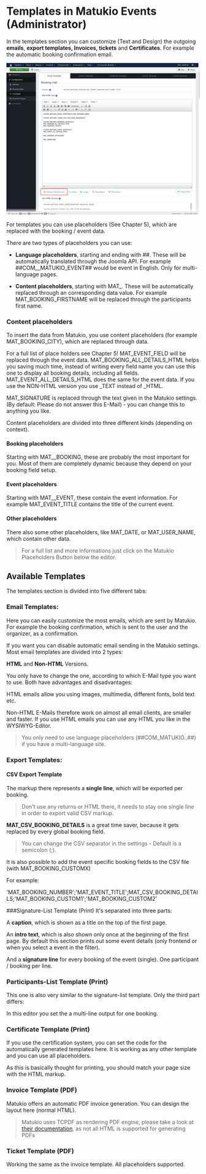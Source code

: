 # Templates in Matukio Events (Administrator)

In the templates section you can customize (Text and Design) the outgoing **emails**, **export templates, Invoices, tickets** and **Certificates**. For example the automatic booking confirmation email. 

![](templates.jpg)

For templates you can use placeholders (See Chapter 5), which are replaced with the booking / event data.

There are two types of placeholders you can use:

- **Language placeholders**, starting and ending with ##. These will be automatically translated through the Joomla API. For example ##COM__MATUKIO_EVENT## would be event in English. Only for multi-language pages.
 

* **Content placeholders**, starting with MAT_. These will be automatically replaced through an corresponding data value. For example MAT_BOOKING_FIRSTNAME will be replaced through the participants first name.


### Content placeholders

To insert the data from Matukio, you use content placeholders (for example MAT_BOOKING_CITY), which are replaced through data.

For a full list of place holders see Chapter 5! MAT_EVENT_FIELD will be replaced through the event data. MAT_BOOKING_ALL_DETAILS_HTML helps you saving much time, instead of writing every field name you can use this one to display all booking details, including all fields. MAT_EVENT_ALL_DETAILS_HTML does the same for the event data. If you use the NON-HTML version you use _TEXT instead of _HTML.

MAT_SIGNATURE is replaced through the text given in the Matukio settings. (By default: Please do not answer this E-Mail) - you can change this to anything you like.


Content placeholders are divided into three different kinds (depending on context).

#### Booking placeholders

Starting with MAT__BOOKING, these are probably the most important for you. Most of them are completely dynamic because they depend on your booking field setup.

#### Event placeholders

Starting with MAT__EVENT, these contain the event information. For example MAT_EVENT_TITLE contains the title of the current event.

#### Other placeholders

There also some other placeholders, like MAT_DATE, or MAT_USER_NAME, which contain other data.

> For a full list and more informations just click on the Matukio Placeholders Button below the editor.

## Available Templates

The templates section is divided into five different tabs:

### Email Templates:

Here you can easily customize the most emails, which are sent by Matukio. For example the booking confirmation, which is sent to the user and the organizer, as a confirmation.

If you want you can disable automatic email sending in the Matukio settings. Most email templates are divided into 2 types: 

**HTML** and **Non-HTML** Versions. 

You only have to change the one, according to which E-Mail type you want to use. Both have advantages and disadvantages:

HTML emails allow you using images, multimedia, different fonts, bold text etc.

Non-HTML E-Mails therefore work on almost all email clients, are smaller and faster. If you use HTML emails you can use any HTML you like in the WYSIWYG-Editor.

> You only need to use language placeholders (##COM_MATUKIO..##) if you have a multi-language site.

### Export Templates:

#### CSV Export Template

The markup there represents a **single line**, which will be exported per booking.

> Don't use any returns or HTML there, it needs to stay one single line in order to export valid CSV markup.

**MAT_CSV_BOOKING_DETAILS** is a great time saver, because it gets replaced by every global booking field.

> You can change the CSV separator in the settings - Default is a semicolon (;). 

It is also possible to add the event specific booking fields to the CSV file (with MAT_BOOKING_CUSTOMX)

For example:

'MAT_BOOKING_NUMBER';'MAT_EVENT_TITLE';MAT_CSV_BOOKING_DETAILS;'MAT_BOOKING_CUSTOM1';'MAT_BOOKING_CUSTOM2'

###Signature-List Template (Print)
It's separated into three parts:

A **caption**, which is shown as a title on the top of the first page.

An **intro text**, which is also shown only once at the beginning of the first page. By default this section prints out some event details (only frontend or when you select a event in the filter).

And a **signature line** for every booking of the event (single). One participant / booking per line.

### Participants-List Template (Print)
This one is also very similar to the signature-list template. Only the third part differs:

In this editor you set the a multi-line output for one booking.

### Certificate Template (Print)

If you use the certification system, you can set the code for the automatically generated templates here. It is working as any other template and you can use all placeholders.

As this is basically thought for printing, you should match your page size with the HTML markup.

### Invoice Template (PDF)
Matukio offers an automatic PDF invoice generation. You can design the layout here (normal HTML).

> Matukio uses TCPDF as rendering PDF engine, please take a look at [their documentation](http://www.tcpdf.org/examples.php), as not all HTML is supported for generating PDFs

### Ticket Template (PDF)

Working the same as the invoice template. All placeholders supported.






